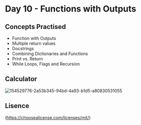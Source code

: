 # Day 10 - Functions with Outputs
## Concepts Practised
- Function with Outputs
- Multiple return values
- Docstrings
- Combining Dictionaries and Functions
- Print vs. Return
- While Loops, Flags and Recursion
## Calculator
![154529776-2a53b345-94bd-4a93-b1d5-a80830531055](https://github.com/shondsouza/100-Days-of-Code-Python/assets/138319148/540dd847-750d-4de3-9375-3e2901c8c578)
## Lisence
(https://choosealicense.com/licenses/mit/)
